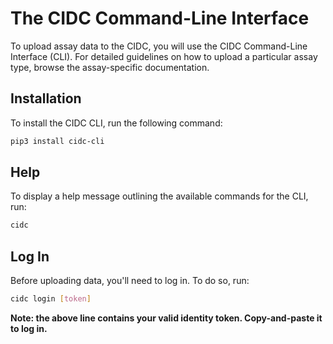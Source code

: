 # The CIDC Command-Line Interface

To upload assay data to the CIDC, you will use the CIDC Command-Line Interface (CLI). For detailed guidelines on how to upload a particular assay type, browse the assay-specific documentation.

## Installation
To install the CIDC CLI, run the following command:
```bash
pip3 install cidc-cli
```
## Help
To display a help message outlining the available commands for the CLI, run:
```bash
cidc
```
## Log In
Before uploading data, you'll need to log in. To do so, run:
```bash
cidc login [token]
```
**Note: the above line contains your valid identity token. Copy-and-paste it to log in.**

